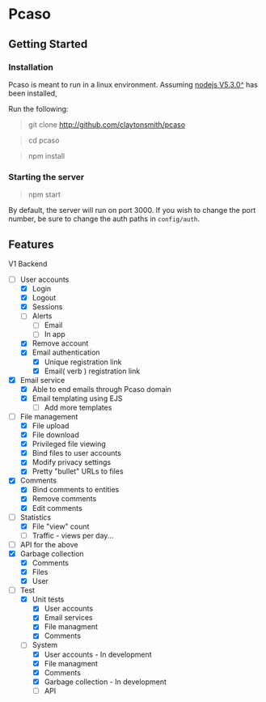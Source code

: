 # Pcaso


## Getting Started 

### Installation

Pcaso is meant to run in a linux environment. Assuming [nodejs V5.3.0^](https://nodejs.org/en/download/package-manager/) has been installed, 

Run the following:
> git clone http://github.com/claytonsmith/pcaso

> cd pcaso

> npm install

### Starting the server
> npm start 

By default, the server will run on port 3000. If you wish to change the port number, be sure to change the auth paths in `config/auth`.

## Features

V1 Backend 

- [ ] User accounts 
  - [X] Login 
  - [X] Logout
  - [X] Sessions 
  - [ ] Alerts 
    - [ ] Email
    - [ ] In app
  - [X] Remove account
  - [X] Email authentication
    - [X] Unique registration link
    - [X] Email( verb ) registration link
- [X] Email service
  - [X] Able to end emails through Pcaso domain
  - [X] Email templating using EJS
    - [ ] Add more templates 
- [ ] File management
  - [X] File upload
  - [X] File download
  - [X] Privileged file viewing
  - [X] Bind files to user accounts 
  - [X] Modify privacy settings
  - [X] Pretty "bullet" URLs to files 
- [X] Comments
  - [X] Bind comments to entities 
  - [X] Remove comments
  - [X] Edit comments
- [ ] Statistics
  - [X] File "view" count
  - [ ] Traffic - views per day...
- [ ] API for the above 
- [X] Garbage collection
  - [X] Comments 
  - [x] Files
  - [X] User
- [ ] Test
  - [X] Unit tests 
    - [X] User accounts
    - [X] Email services
    - [X] File managment	
    - [X] Comments
  - [ ] System 
    - [X] User accounts - In development
    - [X] File managment	
    - [X] Comments
    - [X] Garbage collection - In development
    - [ ] API